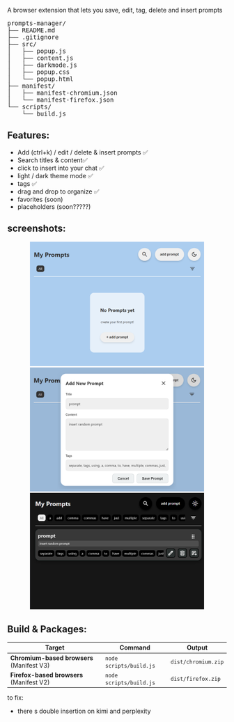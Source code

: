 A browser extension that lets you save, edit, tag, delete and insert prompts

<pre>
prompts-manager/
├── README.md
├── .gitignore
├── src/
│   ├── popup.js
│   ├── content.js
│   ├── darkmode.js
│   ├── popup.css
│   └── popup.html
├── manifest/
│   ├── manifest-chromium.json
│   └── manifest-firefox.json
└── scripts/
    └── build.js
</pre>

## Features:
 - Add (ctrl+k) / edit / delete & insert prompts ✅
 - Search titles & content✅
 - click to insert into your chat ✅
 - light / dark theme mode ✅
 - tags ✅
 - drag and drop to organize ✅
 - favorites (soon)
 - placeholders (soon?????)


## screenshots:

<p align="center">
  <img src="assets/addnew.png" width="400">
  <img src="assets/addprompt.png" width="400">
  <img src="assets/darkmode.png" width="400">
</p>


## Build & Packages:
<div align="center">
    
| Target | Command | Output |
|--------|---------|--------|
| **Chromium-based browsers** (Manifest V3) | `node scripts/build.js` | `dist/chromium.zip` |
| **Firefox-based browsers** (Manifest V2) | `node scripts/build.js` | `dist/firefox.zip` |

</div>

to fix:
 - there s double insertion on kimi and perplexity
